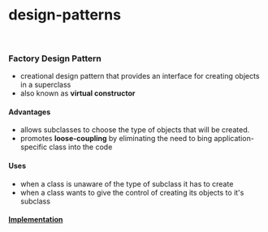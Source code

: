 # design-patterns

<br/>

### Factory Design Pattern

- creational design pattern that provides an interface for creating objects in a superclass
- also known as **virtual constructor**

#### Advantages 

- allows subclasses to choose the type of objects that will be created.
- promotes **loose-coupling** by eliminating the need to bing application-specific class into the code

#### Uses 

- when a class is unaware of the type of subclass it has to create
- when a class wants to give the control of creating its objects to it's subclass

#### [Implementation](https://github.com/archit-1997/design-patterns/tree/main/src/main/java/factory)


